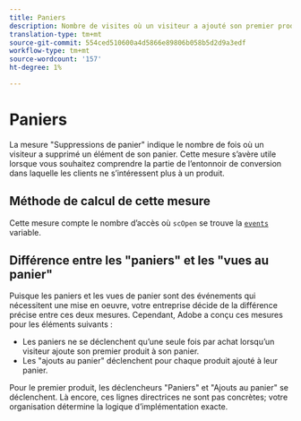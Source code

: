 ```yaml
---
title: Paniers
description: Nombre de visites où un visiteur a ajouté son premier produit à un panier.
translation-type: tm+mt
source-git-commit: 554ced510600a4d5866e89806b058b5d2d9a3edf
workflow-type: tm+mt
source-wordcount: '157'
ht-degree: 1%

---
```



# Paniers

La mesure &quot;Suppressions de panier&quot; indique le nombre de fois où un visiteur a supprimé un élément de son panier. Cette mesure s’avère utile lorsque vous souhaitez comprendre la partie de l’entonnoir de conversion dans laquelle les clients ne s’intéressent plus à un produit.

## Méthode de calcul de cette mesure

Cette mesure compte le nombre d’accès où `scOpen` se trouve la [`events`](/help/implement/vars/page-vars/events/events-overview.md) variable.

## Différence entre les &quot;paniers&quot; et les &quot;vues au panier&quot;

Puisque les paniers et les vues de panier sont des événements qui nécessitent une mise en oeuvre, votre entreprise décide de la différence précise entre ces deux mesures. Cependant, Adobe a conçu ces mesures pour les éléments suivants :

* Les paniers ne se déclenchent qu’une seule fois par achat lorsqu’un visiteur ajoute son premier produit à son panier.
* Les &quot;ajouts au panier&quot; déclenchent pour chaque produit ajouté à leur panier.

Pour le premier produit, les déclencheurs &quot;Paniers&quot; et &quot;Ajouts au panier&quot; se déclenchent. Là encore, ces lignes directrices ne sont pas concrètes; votre organisation détermine la logique d’implémentation exacte.
